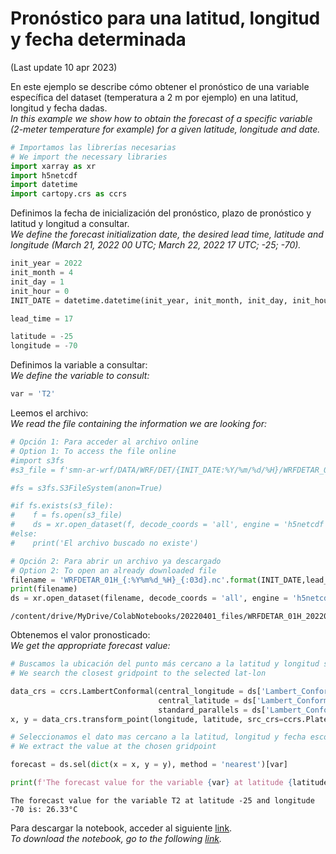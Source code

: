 # Pronóstico para una latitud, longitud y fecha determinada

(Last update 10 apr 2023) <br />

En este ejemplo se describe cómo obtener el pronóstico de una variable específica del dataset (temperatura a 2 m por ejemplo) en una latitud, longitud y fecha dadas. <br />
*In this example we show how to obtain the forecast of a specific variable (2-meter temperature for example) for a given latitude, longitude and date.*


```python
# Importamos las librerías necesarias
# We import the necessary libraries
import xarray as xr
import h5netcdf
import datetime
import cartopy.crs as ccrs
```

Definimos la fecha de inicialización del pronóstico, plazo de pronóstico y latitud y longitud a consultar. <br />
*We define the forecast initialization date, the desired lead time, latitude and longitude (March 21, 2022 00 UTC; March 22, 2022 17 UTC; -25; -70).*


```python
init_year = 2022
init_month = 4
init_day = 1
init_hour = 0
INIT_DATE = datetime.datetime(init_year, init_month, init_day, init_hour)

lead_time = 17

latitude = -25
longitude = -70
```

Definimos la variable a consultar: <br />
*We define the variable to consult:*


```python
var = 'T2'
```

Leemos el archivo: <br />
*We read the file containing the information we are looking for:*


```python
# Opción 1: Para acceder al archivo online
# Option 1: To access the file online
#import s3fs
#s3_file = f'smn-ar-wrf/DATA/WRF/DET/{INIT_DATE:%Y/%m/%d/%H}/WRFDETAR_01H_{INIT_DATE:%Y%m%d_%H}_{lead_time:03d}.nc'

#fs = s3fs.S3FileSystem(anon=True)

#if fs.exists(s3_file):
#    f = fs.open(s3_file)
#    ds = xr.open_dataset(f, decode_coords = 'all', engine = 'h5netcdf')
#else:
#    print('El archivo buscado no existe')

# Opción 2: Para abrir un archivo ya descargado
# Option 2: To open an already downloaded file
filename = 'WRFDETAR_01H_{:%Y%m%d_%H}_{:03d}.nc'.format(INIT_DATE,lead_time)
print(filename)
ds = xr.open_dataset(filename, decode_coords = 'all', engine = 'h5netcdf')
```

    /content/drive/MyDrive/ColabNotebooks/20220401_files/WRFDETAR_01H_20220401_00_017.nc


Obtenemos el valor pronosticado: <br />
*We get the appropriate forecast value:*



```python
# Buscamos la ubicación del punto más cercano a la latitud y longitud solicitada
# We search the closest gridpoint to the selected lat-lon 

data_crs = ccrs.LambertConformal(central_longitude = ds['Lambert_Conformal'].attrs['longitude_of_central_meridian'], 
                                 central_latitude = ds['Lambert_Conformal'].attrs['latitude_of_projection_origin'], 
                                 standard_parallels = ds['Lambert_Conformal'].attrs['standard_parallel'])
x, y = data_crs.transform_point(longitude, latitude, src_crs=ccrs.PlateCarree())

# Seleccionamos el dato mas cercano a la latitud, longitud y fecha escogida
# We extract the value at the chosen gridpoint

forecast = ds.sel(dict(x = x, y = y), method = 'nearest')[var]

print(f'The forecast value for the variable {var} at latitude {latitude} and longitude {longitude} is: {forecast.values[0]:0.2f}°C')

```

    The forecast value for the variable T2 at latitude -25 and longitude -70 is: 26.33°C

    
Para descargar la notebook, acceder al siguiente [link](../notebooks/Get_lat_lon_fecha.ipynb). <br />
*To download the notebook, go to the following [link](../notebooks/Get_lat_lon_fecha.ipynb).*


